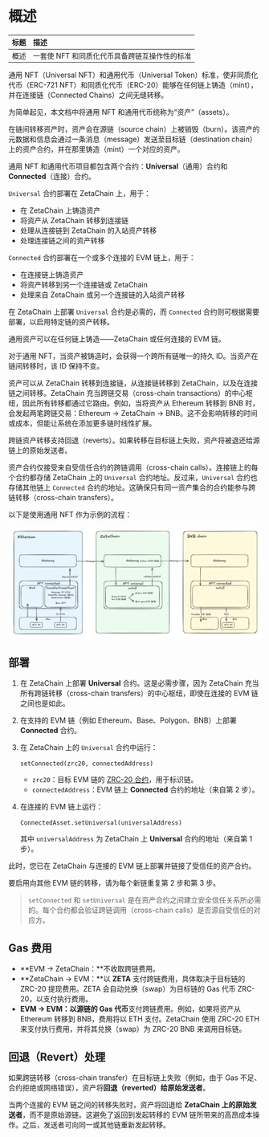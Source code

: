 # 概述

| 标题 | 描述 |
| :- | :- |
| 概述 | 一套使 NFT 和同质化代币具备跨链互操作性的标准 |

通用 NFT（Universal NFT）和通用代币（Universal Token）标准，使非同质化代币（ERC-721 NFT）和同质化代币（ERC-20）能够在任何链上铸造（mint），并在连接链（Connected Chains）之间无缝转移。

为简单起见，本文档中将通用 NFT 和通用代币统称为“资产”（assets）。

在链间转移资产时，资产会在源链（source chain）上被销毁（burn）。该资产的元数据和信息会通过一条消息（message）发送至目标链（destination chain）上的资产合约，并在那里铸造（mint）一个对应的资产。

通用 NFT 和通用代币项目都包含两个合约：**Universal**（通用）合约和 **Connected**（连接）合约。

`Universal` 合约部署在 ZetaChain 上，用于：

* 在 ZetaChain 上铸造资产
* 将资产从 ZetaChain 转移到连接链
* 处理从连接链到 ZetaChain 的入站资产转移
* 处理连接链之间的资产转移

`Connected` 合约部署在一个或多个连接的 EVM 链上，用于：

* 在连接链上铸造资产
* 将资产转移到另一个连接链或 ZetaChain
* 处理来自 ZetaChain 或另一个连接链的入站资产转移

在 ZetaChain 上部署 `Universal` 合约是必需的，而 `Connected` 合约则可根据需要部署，以启用特定链的资产转移。

通用资产可以在任何链上铸造——ZetaChain 或任何连接的 EVM 链。

对于通用 NFT，当资产被铸造时，会获得一个跨所有链唯一的持久 ID。当资产在链间转移时，该 ID 保持不变。

资产可以从 ZetaChain 转移到连接链，从连接链转移到 ZetaChain，以及在连接链之间转移。ZetaChain 充当跨链交易（cross-chain transactions）的中心枢纽，因此所有转移都通过它路由。例如，当将资产从 Ethereum 转移到 BNB 时，会发起两笔跨链交易：Ethereum → ZetaChain → BNB。这不会影响转移的时间或成本，但能让系统在添加更多链时线性扩展。

跨链资产转移支持回退（reverts）。如果转移在目标链上失败，资产将被退还给源链上的原始发送者。

资产合约仅接受来自受信任合约的跨链调用（cross-chain calls）。连接链上的每个合约都存储 ZetaChain 上的 `Universal` 合约地址。反过来，`Universal` 合约也存储其他链上 `Connected` 合约的地址。这确保只有同一资产集合的合约能参与跨链转移（cross-chain transfers）。

以下是使用通用 NFT 作为示例的流程：

![Universal NFT transfer flow](../../images/Build/UniversalAssets/tutorials-nft.webp)

## 部署

1. 在 ZetaChain 上部署 **Universal** 合约。这是必需步骤，因为 ZetaChain 充当所有跨链转移（cross-chain transfers）的中心枢纽，即使在连接的 EVM 链之间也是如此。

2. 在支持的 EVM 链（例如 Ethereum、Base、Polygon、BNB）上部署 **Connected** 合约。

3. 在 ZetaChain 上的 `Universal` 合约中运行：

   ```solidity
   setConnected(zrc20, connectedAddress)
   ```

   * `zrc20`：目标 EVM 链的 [ZRC-20 合约](https://www.zetachain.com/docs/developers/evm/zrc20)，用于标识链。
   * `connectedAddress`：EVM 链上 **Connected** 合约的地址（来自第 2 步）。

4. 在连接的 EVM 链上运行：

   ```solidity
   ConnectedAsset.setUniversal(universalAddress)
   ```

   其中 `universalAddress` 为 ZetaChain 上 **Universal** 合约的地址（来自第 1 步）。

此时，您已在 ZetaChain 与连接的 EVM 链上部署并链接了受信任的资产合约。

要启用向其他 EVM 链的转移，请为每个新链重复第 2 步和第 3 步。

> `setConnected` 和 `setUniversal` 是在资产合约之间建立安全信任关系所必需的。每个合约都会验证跨链调用（cross-chain calls）是否源自受信任的对应方。

## Gas 费用

* **EVM → ZetaChain：**不收取跨链费用。
* **ZetaChain → EVM：**以 **ZETA** 支付跨链费用，具体取决于目标链的 ZRC-20 提现费用。ZETA 会自动兑换（swap）为目标链的 Gas 代币 ZRC-20，以支付执行费用。
* **EVM → EVM：**以**源链的 Gas 代币**支付跨链费用。例如，如果将资产从 Ethereum 转移到 BNB，费用将以 ETH 支付。ZetaChain 使用 ZRC-20 ETH 来支付执行费用，并将其兑换（swap）为 ZRC-20 BNB 来调用目标链。

## 回退（Revert）处理

如果跨链转移（cross-chain transfer）在目标链上失败（例如，由于 Gas 不足、合约拒绝或网络错误），资产将**回退（reverted）给原始发送者**。

当两个连接的 EVM 链之间的转移失败时，资产将回退给 **ZetaChain 上的原始发送者**，而不是原始源链。这避免了返回到发起转移的 EVM 链所带来的高昂成本操作。之后，发送者可向同一或其他链重新发起转移。
